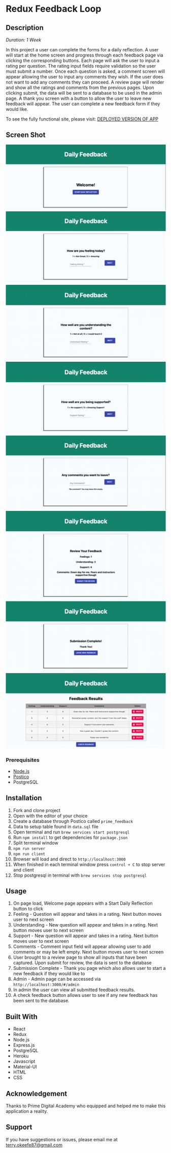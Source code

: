 # Redux Feedback Loop

## Description

_Duration: 1 Week_

In this project a user can complete the forms for a daily reflection. A user will start at the home screen and progress through each feedback page via clicking the corresponding buttons. Each page will ask the user to input a rating per question. The rating input fields require validation so the user must submit a number. Once each question is asked, a comment screen will appear allowing the user to input any comments they wish. If the user does not want to add any comments they can proceed. A review page will render and show all the ratings and comments from the previous pages. Upon clicking submit, the data will be sent to a database to be used in the admin page. A thank you screen with a button to allow the user to leave new feedback will appear. The user can complete a new feedback form if they would like.

To see the fully functional site, please visit: [DEPLOYED VERSION OF APP](https://calm-mountain-39165.herokuapp.com/#/)

## Screen Shot

![Screenshot](./screenshot/home.png)
![Screenshot](./screenshot/feeling.png)
![Screenshot](./screenshot/understand.png)
![Screenshot](./screenshot/support.png)
![Screenshot](./screenshot/comments.png)
![Screenshot](./screenshot/review.png)
![Screenshot](./screenshot/submission.png)
![Screenshot](./screenshot/admin.png)

### Prerequisites

- [Node.js](https://nodejs.org/en/)
- [Postico](https://eggerapps.at/postico/)
- PostgreSQL

## Installation

1. Fork and clone project
2. Open with the editor of your choice
3. Create a database through Postico called `prime_feedback`
4. Data to setup table found in `data.sql` file
5. Open terminal and run `brew services start postgresql`
6. Run `npm install` to get dependencies for `package.json`
7. Split terminal window
8. `npm run server`
9. `npm run client`
10. Browser will load and direct to `http://localhost:3000`
11. When finished in each terminal window press `control + C` to stop server and client
12. Stop postgresql in terminal with `brew services stop postgresql`

## Usage

1. On page load, Welcome page appears with a Start Daily Reflection button to click
2. Feeling - Question will appear and takes in a rating. Next button moves user to next screen
3. Understanding - New question will appear and takes in a rating. Next button moves user to next screen
4. Support - New question will appear and takes in a rating. Next button moves user to next screen
5. Comments - Comment input field will appear allowing user to add comments or may be left empty. Next button moves user to next screen
6. User brought to a review page to show all inputs that have been captured. Upon submit for review, the data is sent to the database
7. Submission Complete - Thank you page which also allows user to start a new feedback if they would like to
8. Admin - Admin page can be accessed via `http://localhost:3000/#/admin`
9. In admin the user can view all submitted feedback results.
10. A check feedback button allows user to see if any new feedback has been sent to the database.

## Built With

- React
- Redux
- Node.js
- Express.js
- PostgreSQL
- Heroku
- Javascript
- Material-UI
- HTML
- CSS 

## Acknowledgement

Thanks to Prime Digital Academy who equipped and helped me to make this application a reality.

## Support

If you have suggestions or issues, please email me at terry.okeefe87@gmail.com